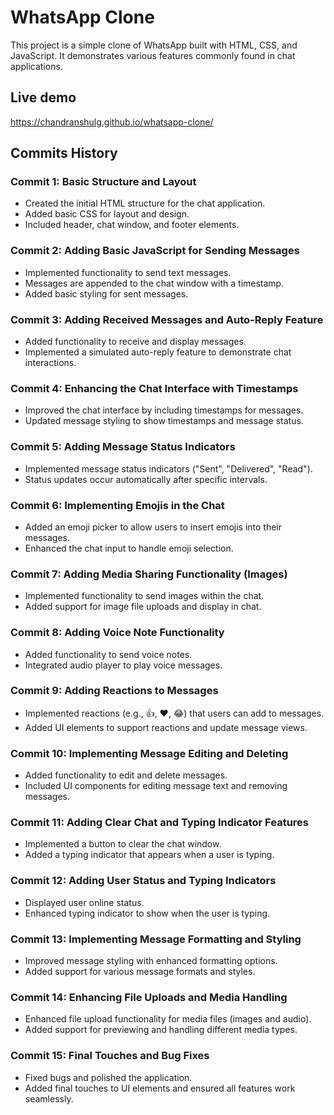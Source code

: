 # WhatsApp Clone

This project is a simple clone of WhatsApp built with HTML, CSS, and JavaScript. It demonstrates various features commonly found in chat applications.

## Live demo 
https://chandranshulg.github.io/whatsapp-clone/  


## Commits History

### Commit 1: Basic Structure and Layout
- Created the initial HTML structure for the chat application.
- Added basic CSS for layout and design.
- Included header, chat window, and footer elements.

### Commit 2: Adding Basic JavaScript for Sending Messages
- Implemented functionality to send text messages.
- Messages are appended to the chat window with a timestamp.
- Added basic styling for sent messages.

### Commit 3: Adding Received Messages and Auto-Reply Feature
- Added functionality to receive and display messages.
- Implemented a simulated auto-reply feature to demonstrate chat interactions.

### Commit 4: Enhancing the Chat Interface with Timestamps
- Improved the chat interface by including timestamps for messages.
- Updated message styling to show timestamps and message status.

### Commit 5: Adding Message Status Indicators
- Implemented message status indicators ("Sent", "Delivered", "Read").
- Status updates occur automatically after specific intervals.

### Commit 6: Implementing Emojis in the Chat
- Added an emoji picker to allow users to insert emojis into their messages.
- Enhanced the chat input to handle emoji selection.

### Commit 7: Adding Media Sharing Functionality (Images)
- Implemented functionality to send images within the chat.
- Added support for image file uploads and display in chat.

### Commit 8: Adding Voice Note Functionality
- Added functionality to send voice notes.
- Integrated audio player to play voice messages.

### Commit 9: Adding Reactions to Messages
- Implemented reactions (e.g., 👍, ❤️, 😂) that users can add to messages.
- Added UI elements to support reactions and update message views.

### Commit 10: Implementing Message Editing and Deleting
- Added functionality to edit and delete messages.
- Included UI components for editing message text and removing messages.

### Commit 11: Adding Clear Chat and Typing Indicator Features
- Implemented a button to clear the chat window.
- Added a typing indicator that appears when a user is typing.

### Commit 12: Adding User Status and Typing Indicators
- Displayed user online status.
- Enhanced typing indicator to show when the user is typing.

### Commit 13: Implementing Message Formatting and Styling
- Improved message styling with enhanced formatting options.
- Added support for various message formats and styles.

### Commit 14: Enhancing File Uploads and Media Handling
- Enhanced file upload functionality for media files (images and audio).
- Added support for previewing and handling different media types.

### Commit 15: Final Touches and Bug Fixes
- Fixed bugs and polished the application.
- Added final touches to UI elements and ensured all features work seamlessly.


